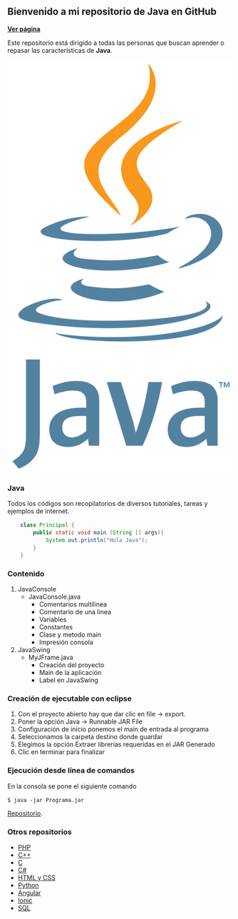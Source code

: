 ## Bienvenido a mi repositorio de Java en GitHub

**[Ver página](https://diegoalex24.github.io/Java-examples)**

Este repositorio está dirigido a todas las personas que buscan aprender o repasar las características de **Java**.

![Image Java](https://raw.githubusercontent.com/diegoAlex24/Java-examples/master/Java_logo.png)

### Java
Todos los códigos son recopilatorios de diversos tutoriales, tareas y ejemplos de internet.

```java
    class Principal {
        public static void main (String [] args){
            System.out.println("Hola Java");
        }
    }
```

### Contenido

1. JavaConsole
    * JavaConsole.java
        * Comentarios multilinea
        * Comentario de una linea
        * Variables
        * Constantes
        * Clase y metodo main
        * Impresión consola
2. JavaSwing
    * MyJFrame.java
        * Creación del proyecto
        * Main de la aplicación
        * Label en JavaSwing
		
### Creación de ejecutable con eclipse
1. Con el proyecto abierto hay que dar clic en file -> export.
2. Poner la opción Java -> Runnable JAR File
3. Configuración de inicio ponemos el main de entrada al programa
4. Seleccionamos la carpeta destino donde guardar
5. Elegimos la opción Extraer librerias requeridas en el JAR Generado
6. Clic en terminar para finalizar

### Ejecución desde línea de comandos
En la consola se pone el siguiente comando
```console
$ java -jar Programa.jar
```

[Repositorio](https://github.com/diegoAlex24/Java-examples).

### Otros repositorios
* [PHP](https://diegoalex24.github.io/PHP-examples)
* [C++](https://diegoalex24.github.io/C-Plus-Plus-examples)
* [C](https://diegoalex24.github.io/C-examples)
* [C#](https://diegoalex24.github.io/C-Sharp-examples)
* [HTML y CSS](https://diegoalex24.github.io/HTML-CSS-examples)
* [Python](https://diegoalex24.github.io/Python-examples)
* [Angular](https://diegoalex24.github.io/Angular-examples)
* [Ionic](https://diegoalex24.github.io/Ionic-examples)
* [SQL](https://diegoalex24.github.io/SQL-examples)
